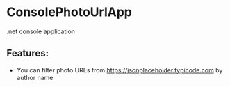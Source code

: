 # ConsolePhotoUrlApp
.net console application

## Features:
* You can filter photo URLs from https://jsonplaceholder.typicode.com by author name
